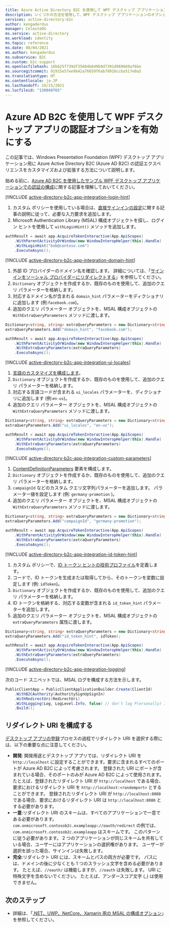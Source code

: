 ```yaml
---
title: Azure Active Directory B2C を使用して WPF デスクトップ アプリケーションのオプションを有効にする
description: いくつかの方法を使用して、WPF デスクトップ アプリケーションのオプションの使用を有効にします。
services: active-directory-b2c
author: kengaderdus
manager: CelesteDG
ms.service: active-directory
ms.workload: identity
ms.topic: reference
ms.date: 08/04/2021
ms.author: kengaderdus
ms.subservice: B2C
ms.custom: b2c-support
ms.openlocfilehash: 16b625f739df35604b649b9d7391d969669af6be
ms.sourcegitcommit: 91915e57ee9b42a76659f6ab78916ccba517e0a5
ms.translationtype: HT
ms.contentlocale: ja-JP
ms.lasthandoff: 10/15/2021
ms.locfileid: "130040765"
---
```

# <a name="enable-authentication-options-in-a-wpf-desktop-app-by-using-azure-ad-b2c"></a>Azure AD B2C を使用して WPF デスクトップ アプリの認証オプションを有効にする 

この記事では、Windows Presentation Foundation (WPF) デスクトップ アプリケーション用に Azure Active Directory B2C (Azure AD B2C) の認証エクスペリエンスをカスタマイズおよび拡張する方法について説明します。 

始める前に、[Azure AD B2C を使用したサンプル WPF デスクトップ アプリケーションでの認証の構成](configure-authentication-sample-wpf-desktop-app.md)に関する記事を理解しておいてください。


[!INCLUDE [active-directory-b2c-app-integration-login-hint](../../includes/active-directory-b2c-app-integration-login-hint.md)]

1. カスタム ポリシーを使用している場合は、[直接サインインの設定](direct-signin.md#prepopulate-the-sign-in-name)に関する記事の説明に従って、必要な入力要求を追加します。 
1. Microsoft Authentication Library (MSAL) 構成オブジェクトを探し、ログイン ヒントを使用して `withLoginHint()` メソッドを追加します。

```csharp
authResult = await app.AcquireTokenInteractive(App.ApiScopes)
    .WithParentActivityOrWindow(new WindowInteropHelper(this).Handle)
    .WithLoginHint("bob@contoso.com")
    .ExecuteAsync();
```

[!INCLUDE [active-directory-b2c-app-integration-domain-hint](../../includes/active-directory-b2c-app-integration-domain-hint.md)]

1. 外部 ID プロバイダーのドメイン名を確認します。 詳細については、「[サインインをソーシャル プロバイダーにリダイレクトする](direct-signin.md#redirect-sign-in-to-a-social-provider)」を参照してください。 
1. `Dictionary` オブジェクトを作成するか、既存のものを使用して、追加のクエリ パラメーターを格納します。
1. 対応するドメイン名が含まれる `domain_hint` パラメーターをディクショナリに追加します (例:`facebook.com`)。
1. 追加のクエリ パラメーター オブジェクトを、MSAL 構成オブジェクトの `WithExtraQueryParameters` メソッドに渡します。

```csharp
Dictionary<string, string> extraQueryParameters = new Dictionary<string, string>();
extraQueryParameters.Add("domain_hint", "facebook.com");

authResult = await app.AcquireTokenInteractive(App.ApiScopes)
    .WithParentActivityOrWindow(new WindowInteropHelper(this).Handle)
    .WithExtraQueryParameters(extraQueryParameters)
    .ExecuteAsync();
```

[!INCLUDE [active-directory-b2c-app-integration-ui-locales](../../includes/active-directory-b2c-app-integration-ui-locales.md)]

1. [言語のカスタマイズを構成します](language-customization.md)。
1. `Dictionary` オブジェクトを作成するか、既存のものを使用して、追加のクエリ パラメーターを格納します。
1. 対応する言語コードが含まれる `ui_locales` パラメーターを、ディクショナリに追加します (例:`en-us`)。
1. 追加のクエリ パラメーター オブジェクトを、MSAL 構成オブジェクトの `WithExtraQueryParameters` メソッドに渡します。

```csharp
Dictionary<string, string> extraQueryParameters = new Dictionary<string, string>();
extraQueryParameters.Add("ui_locales", "en-us");

authResult = await app.AcquireTokenInteractive(App.ApiScopes)
    .WithParentActivityOrWindow(new WindowInteropHelper(this).Handle)
    .WithExtraQueryParameters(extraQueryParameters)
    .ExecuteAsync();
```

[!INCLUDE [active-directory-b2c-app-integration-custom-parameters](../../includes/active-directory-b2c-app-integration-custom-parameters.md)]

1. [ContentDefinitionParameters](customize-ui-with-html.md#configure-dynamic-custom-page-content-uri) 要素を構成します。
1. `Dictionary` オブジェクトを作成するか、既存のものを使用して、追加のクエリ パラメーターを格納します。
1. `campaignId` などのカスタム クエリ文字列パラメーターを追加します。 パラメーター値を設定します (例: `germany-promotion` )。
1. 追加のクエリ パラメーター オブジェクトを、MSAL 構成オブジェクトの `WithExtraQueryParameters` メソッドに渡します。

```csharp
Dictionary<string, string> extraQueryParameters = new Dictionary<string, string>();
extraQueryParameters.Add("campaignId", "germany-promotion");

authResult = await app.AcquireTokenInteractive(App.ApiScopes)
    .WithParentActivityOrWindow(new WindowInteropHelper(this).Handle)
    .WithExtraQueryParameters(extraQueryParameters)
    .ExecuteAsync();
```

[!INCLUDE [active-directory-b2c-app-integration-id-token-hint](../../includes/active-directory-b2c-app-integration-id-token-hint.md)]

1. カスタム ポリシーで、[ID トークン ヒントの技術プロファイル](id-token-hint.md)を定義します。
1. コードで、ID トークンを生成または取得してから、そのトークンを変数に設定します (例: `idToken`)。 
1. `Dictionary` オブジェクトを作成するか、既存のものを使用して、追加のクエリ パラメーターを格納します。
1. ID トークンを格納する、対応する変数が含まれる `id_token_hint` パラメーターを追加します。
1. 追加のクエリ パラメーター オブジェクトを、MSAL 構成オブジェクトの `extraQueryParameters` 属性に渡します。

```csharp
Dictionary<string, string> extraQueryParameters = new Dictionary<string, string>();
extraQueryParameters.Add("id_token_hint", idToken);

authResult = await app.AcquireTokenInteractive(App.ApiScopes)
    .WithParentActivityOrWindow(new WindowInteropHelper(this).Handle)
    .WithExtraQueryParameters(extraQueryParameters)
    .ExecuteAsync();
```


[!INCLUDE [active-directory-b2c-app-integration-logging](../../includes/active-directory-b2c-app-integration-logging.md)]


次のコード スニペットでは、MSAL ログを構成する方法を示します。

```csharp
PublicClientApp = PublicClientApplicationBuilder.Create(ClientId)
    .WithB2CAuthority(AuthoritySignUpSignIn)
    .WithRedirectUri(RedirectUri)
    .WithLogging(Log, LogLevel.Info, false) // don't log P(ersonally) I(dentifiable) I(nformation) details on a regular basis
    .Build();
```

## <a name="configure-the-redirect-uri"></a>リダイレクト URI を構成する

[デスクトップ アプリの登録](configure-authentication-sample-wpf-desktop-app.md#step-23-register-the-desktop-app)プロセスの過程でリダイレクト URI を選択する際には、以下の重要な点に注意してください。

* **開発**: 開発用途とデスクトップ アプリでは、リダイレクト URI を `http://localhost` に設定することができます。要求に含まれるすべてのポートが Azure AD B2C によって考慮されます。 登録された URI にポートが含まれている場合、そのポートのみが Azure AD B2C によって使用されます。 たとえば、登録されたリダイレクト URI が `http://localhost` である場合、要求におけるリダイレクト URI を `http://localhost:<randomport>` とすることができます。 登録されたリダイレクト URI が `http://localhost:8080` である場合、要求におけるリダイレクト URI は `http://localhost:8080` とする必要があります。
* **一意**:リダイレクト URI のスキームは、すべてのアプリケーションで一意である必要があります。 `com.onmicrosoft.contosob2c.exampleapp://oauth/redirect` の例では、`com.onmicrosoft.contosob2c.exampleapp` はスキームです。 このパターンに従う必要があります。 2 つのアプリケーションが同じスキームを共有している場合、ユーザーにはアプリケーションの選択権があります。 ユーザーが選択を誤った場合、サインインは失敗します。
* **完全**:リダイレクト URI には、スキームとパスの両方が必要です。 パスには、ドメインの後に少なくとも 1 つのスラッシュ文字を含める必要があります。 たとえば、`//oauth/` は機能しますが、`//oauth` は失敗します。 URI に特殊文字を含めないでください。 たとえば、アンダースコア文字 (_) は使用できません。

## <a name="next-steps"></a>次のステップ

- 詳細は、「[.NET、UWP、NetCore、Xamarin 用の MSAL の構成オプション](https://github.com/AzureAD/microsoft-authentication-library-for-dotnet/wiki)」を参照してください。
